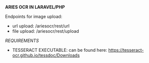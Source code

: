 **ARIES OCR IN LARAVEL/PHP**

Endpoints for image upload:

 - url upload: /ariesocr/rest/url
 - file upload: /ariesocr/rest/upload

*REQUIREMENTS*
 

 - TESSERACT EXECUTABLE: can be found here: https://tesseract-ocr.github.io/tessdoc/Downloads
